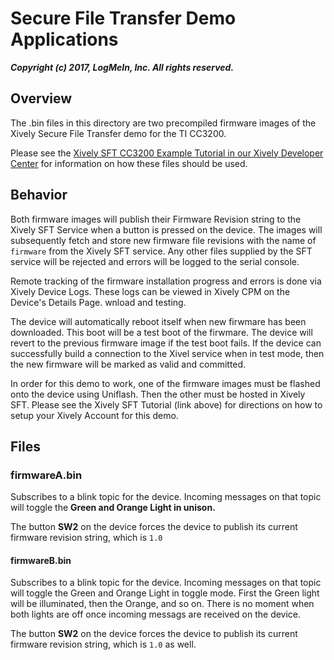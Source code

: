 # Secure File Transfer Demo Applications

***Copyright (c) 2017, LogMeIn, Inc. All rights reserved.***

## Overview

The .bin files in this directory are two precompiled firmware images of the Xively Secure File Transfer demo for the TI CC3200.  

Please see the [Xively SFT CC3200 Example Tutorial in our Xively Developer Center](https://developer.xively.com/v1.0/docs/ti-cc3200-sft-example) for information on how these files should be used.

## Behavior
Both firmware images will publish their Firmware Revision string to the Xively SFT Service when a button is pressed on the device.  The images will subsequently fetch and store new firmware file revisions with the name of `firmware` from the Xively SFT service.  Any other files supplied by the SFT service will be rejected and errors will be logged to the serial console.

Remote tracking of the firmware installation progress and errors is done via Xively Device Logs. These logs can be viewed in Xively CPM on the Device's Details Page.  wnload and testing.

The device will automatically reboot itself when new firwmare has been downloaded. This boot will be a test boot of the firwmare. The device will revert to the previous firmware image if the test boot fails.  If the device can successfully build a connection to the Xivel service when in test mode, then the new firmware will be marked as valid and committed.

In order for this demo to work, one of the firmware images must be flashed onto the device using Uniflash. Then the other must be hosted in Xively SFT.  Please see the Xively SFT Tutorial (link above) for directions on how to setup your Xively Account for this demo.

## Files

### firmwareA.bin
Subscribes to a blink topic for the device. Incoming messages on that topic will toggle the **Green and Orange Light in unison.**

The button **SW2** on the device forces the device to publish its current firmware revision string, which is `1.0`

#### firmwareB.bin
Subscribes to a blink topic for the device. Incoming messages on that topic will toggle the Green and Orange Light in toggle mode. First the Green light will be illuminated, then the Orange, and so on. There is no moment when both lights are off once incoming messags are received on the device.

The button **SW2** on the device forces the device to publish its current firmware revision string, which is `1.0` as well.

